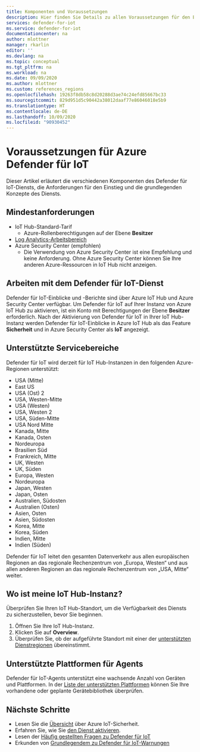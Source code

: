 ```yaml
---
title: Komponenten und Voraussetzungen
description: Hier finden Sie Details zu allen Voraussetzungen für den Einstieg in den Azure Defender für IoT-Dienst.
services: defender-for-iot
ms.service: defender-for-iot
documentationcenter: na
author: mlottner
manager: rkarlin
editor: ''
ms.devlang: na
ms.topic: conceptual
ms.tgt_pltfrm: na
ms.workload: na
ms.date: 09/09/2020
ms.author: mlottner
ms.custom: references_regions
ms.openlocfilehash: 19263f8db58c8d20288d3ae74c24efd85667bc33
ms.sourcegitcommit: 829d951d5c90442a38012daaf77e86046018e5b9
ms.translationtype: HT
ms.contentlocale: de-DE
ms.lasthandoff: 10/09/2020
ms.locfileid: "90930452"
---
```

# <a name="azure-defender-for-iot-prerequisites"></a>Voraussetzungen für Azure Defender für IoT

Dieser Artikel erläutert die verschiedenen Komponenten des Defender für IoT-Diensts, die Anforderungen für den Einstieg und die grundlegenden Konzepte des Diensts.

## <a name="minimum-requirements"></a>Mindestanforderungen

- IoT Hub-Standard-Tarif
  - Azure-Rollenberechtigungen auf der Ebene **Besitzer**
- [Log Analytics-Arbeitsbereich](https://docs.microsoft.com/azure/azure-monitor/learn/quick-create-workspace)
- Azure Security Center (empfohlen)
  - Die Verwendung von Azure Security Center ist eine Empfehlung und keine Anforderung. Ohne Azure Security Center können Sie Ihre anderen Azure-Ressourcen in IoT Hub nicht anzeigen.

## <a name="working-with-defender-for-iot-service"></a>Arbeiten mit dem Defender für IoT-Dienst

Defender für IoT-Einblicke und -Berichte sind über Azure IoT Hub und Azure Security Center verfügbar. Um Defender für IoT auf Ihrer Instanz von Azure IoT Hub zu aktivieren, ist ein Konto mit Berechtigungen der Ebene **Besitzer** erforderlich. Nach der Aktivierung von Defender für IoT in Ihrer IoT Hub-Instanz werden Defender für IoT-Einblicke in Azure IoT Hub als das Feature **Sicherheit** und in Azure Security Center als **IoT** angezeigt.

## <a name="supported-service-regions"></a>Unterstützte Servicebereiche

Defender für IoT wird derzeit für IoT Hub-Instanzen in den folgenden Azure-Regionen unterstützt:

- USA (Mitte)
- East US
- USA (Ost) 2
- USA, Westen-Mitte
- USA (Westen)
- USA, Westen 2
- USA, Süden-Mitte
- USA Nord Mitte
- Kanada, Mitte
- Kanada, Osten
- Nordeuropa
- Brasilien Süd
- Frankreich, Mitte
- UK, Westen
- UK, Süden
- Europa, Westen
- Nordeuropa
- Japan, Westen
- Japan, Osten
- Australien, Südosten
- Australien (Osten)
- Asien, Osten
- Asien, Südosten
- Korea, Mitte
- Korea, Süden
- Indien, Mitte
- Indien (Süden)

Defender für IoT leitet den gesamten Datenverkehr aus allen europäischen Regionen an das regionale Rechenzentrum von „Europa, Westen“ und aus allen anderen Regionen an das regionale Rechenzentrum von „USA, Mitte“ weiter.

## <a name="wheres-my-iot-hub"></a>Wo ist meine IoT Hub-Instanz?

Überprüfen Sie Ihren IoT Hub-Standort, um die Verfügbarkeit des Diensts zu sicherzustellen, bevor Sie beginnen.

1. Öffnen Sie Ihre IoT Hub-Instanz.
1. Klicken Sie auf **Overview**.
1. Überprüfen Sie, ob der aufgeführte Standort mit einer der [unterstützten Dienstregionen](#supported-service-regions) übereinstimmt.

## <a name="supported-platforms-for-agents"></a>Unterstützte Plattformen für Agents

Defender für IoT-Agents unterstützt eine wachsende Anzahl von Geräten und Plattformen. In der [Liste der unterstützten Plattformen](how-to-deploy-agent.md) können Sie Ihre vorhandene oder geplante Gerätebibliothek überprüfen.

## <a name="next-steps"></a>Nächste Schritte

- Lesen Sie die [Übersicht](overview.md) über Azure IoT-Sicherheit.
- Erfahren Sie, wie Sie [den Dienst aktivieren](quickstart-onboard-iot-hub.md).
- Lesen der [Häufig gestellten Fragen zu Defender für IoT](resources-frequently-asked-questions.md)
- Erkunden von [Grundlegendem zu Defender für IoT-Warnungen](concept-security-alerts.md)
